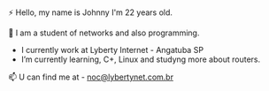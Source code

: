 ⚡ Hello, my name is Johnny
I'm 22 years old.

📝 I am a student of networks and also programming.

- I currently work at Lyberty Internet - Angatuba SP
- I’m currently learning, C+, Linux and studyng more about routers.

 📫 U can find me at - noc@lybertynet.com.br
